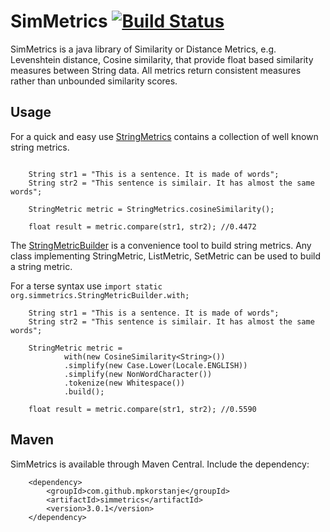 SimMetrics [![Build Status](https://travis-ci.org/Simmetrics/simmetrics.svg)](https://travis-ci.org/Simmetrics/simmetrics)
==========

SimMetrics is a java library of Similarity or Distance Metrics, e.g. Levenshtein distance, Cosine similarity, that provide float based similarity measures between String data. All metrics return consistent measures rather than unbounded similarity scores. 

## Usage ##

For a quick and easy use [StringMetrics](./simmetrics-core/src/main/java/org/simmetrics/StringMetrics.java) contains a collection of well known string metrics.

```

	String str1 = "This is a sentence. It is made of words";
	String str2 = "This sentence is similair. It has almost the same words";
	
	StringMetric metric = StringMetrics.cosineSimilarity();
	
	float result = metric.compare(str1, str2); //0.4472

```

The [StringMetricBuilder](./simmetrics-core/src/main/java/org/simmetrics/StringMetricBuilder.java) is a convenience tool to build string metrics. Any class implementing StringMetric, ListMetric, SetMetric can be used to build a string metric.

For a terse syntax use `import static org.simmetrics.StringMetricBuilder.with;`

```
	String str1 = "This is a sentence. It is made of words";
	String str2 = "This sentence is similair. It has almost the same words";

	StringMetric metric =
			with(new CosineSimilarity<String>())
			.simplify(new Case.Lower(Locale.ENGLISH))
			.simplify(new NonWordCharacter())
			.tokenize(new Whitespace())
			.build();

	float result = metric.compare(str1, str2); //0.5590
```

## Maven ##

SimMetrics is available through Maven Central. Include the dependency:

```
	<dependency>
		<groupId>com.github.mpkorstanje</groupId>
		<artifactId>simmetrics</artifactId>
		<version>3.0.1</version>
	</dependency>
```
